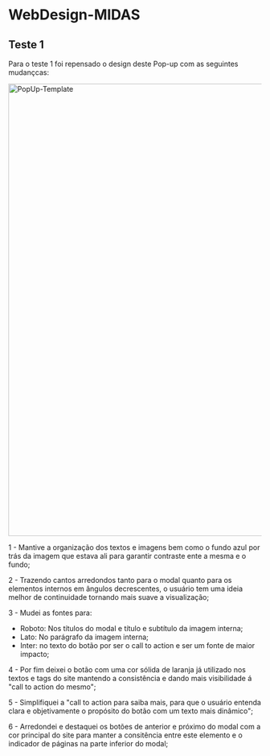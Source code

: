 # WebDesign-MIDAS

## Teste 1
Para o teste 1 foi repensado o design deste Pop-up com as seguintes mudançcas:

<img width="1587" height="899" alt="PopUp-Template" src="https://github.com/user-attachments/assets/e5fc74c5-920b-43b8-880f-9bb20126b905" />

1 - Mantive a organização dos textos e imagens bem como o fundo azul por trás da imagem que estava ali para garantir contraste ente a mesma e o fundo;

2 - Trazendo cantos arredondos tanto para o modal quanto para os elementos internos em ângulos decrescentes, o usuário tem uma ideia melhor de continuidade tornando mais suave a visualização;

3 - Mudei as fontes para:
  - Roboto: Nos títulos do modal e título e subtítulo da imagem interna;
  - Lato: No parágrafo da imagem interna;
  - Inter: no texto do botão por ser o call to action e ser um fonte de maior impacto;
    
4 - Por fim deixei o botão com uma cor sólida de laranja já utilizado nos textos e tags do site mantendo a consistência e dando mais visibilidade á "call to action do mesmo";
    
5 - Simplifiquei a "call to action para saiba mais, para que o usuário entenda clara e objetivamente o propósito do botão com um texto mais dinâmico";

6 - Arredondei e destaquei os botões de anterior e próximo do modal com a cor principal do site para manter a consitência entre este elemento e o indicador de páginas na parte inferior do modal;
